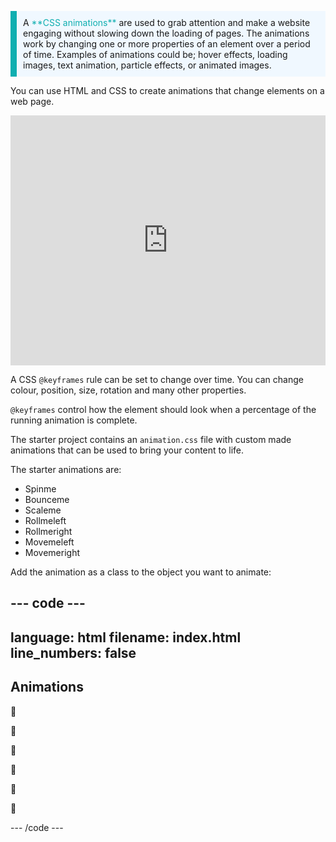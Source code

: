 <p style="border-left: solid; border-width:10px; border-color: #0faeb0; background-color: aliceblue; padding: 10px;">
A <span style="color: #0faeb0">**CSS animations**</span> are used to grab attention and make a website engaging without slowing down the loading of pages. The animations work by changing one or more properties of an element over a period of time. Examples of animations could be; hover effects, loading images, text animation, particle effects, or animated images. 
</p>

You can use HTML and CSS to create animations that change elements on a web page.


<iframe src="https://trinket.io/embed/html/6900625300?toggleCode=true" width="100%" height="400" frameborder="0" marginwidth="0" marginheight="0" allowfullscreen></iframe>

A CSS `@keyframes` rule can be set to change over time. You can change colour, position, size, rotation and many other properties.

`@keyframes` control how the element should look when a percentage of the running animation is complete.

The starter project contains an `animation.css` file with custom made animations that can be used to bring your content to life. 

The starter animations are:
+ Spinme
+ Bounceme
+ Scaleme
+ Rollmeleft
+ Rollmeright
+ Movemeleft
+ Movemeright

Add the animation as a class to the object you want to animate: 

--- code ---
---
language: html
filename: index.html
line_numbers: false
---

<section class="xcenter">
  <h2 class="scaleme">Animations</h2>
</section>
      
<section class="xcenter">
 <p class="bigfont rollmeleft">🐶</p>
 <p class="bigfont bounceme">🐶</p>
 <p class="bigfont rollmeright">🐶</p>
</section>  
      
<section class="xcenter">
  <p class="bigfont movemeleft">🐶</p>
  <p class="bigfont spinme">🐶</p>
  <p class="bigfont movemeright">🐶</p>
</section>

--- /code ---
